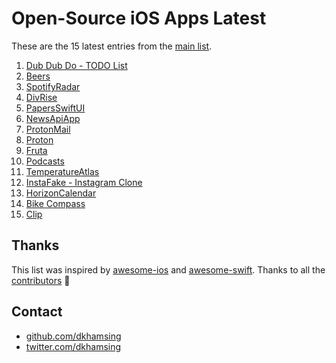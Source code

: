 # Open-Source iOS Apps Latest

These are the 15 latest entries from the [main list](https://github.com/dkhamsing/open-source-ios-apps).


1. [Dub Dub Do - TODO List](https://github.com/StephenMcMillan/Dub-Dub-Do)
2. [Beers](https://github.com/crelies/Beers)
3. [SpotifyRadar](https://github.com/ThasianX/SpotifyRadar)
4. [DivRise](https://github.com/ThasianX/DivRise)
5. [PapersSwiftUI](https://github.com/donbytyqi/PapersSwiftUI)
6. [NewsApiApp](https://github.com/SchwiftyUI/NewsApiApp)
7. [ProtonMail](https://github.com/ProtonMail/ios-mail)
8. [Proton](https://github.com/rajdeep/proton)
9. [Fruta](https://developer.apple.com/documentation/swiftui/fruta_building_a_feature-rich_app_with_swiftui)
10. [Podcasts](https://github.com/albertopeam/Podcasts)
11. [TemperatureAtlas](https://github.com/jhatin94/tempatlas-swiftui)
12. [InstaFake - Instagram Clone](https://github.com/leavenstee/InstaFake-Swift-UI)
13. [HorizonCalendar](https://github.com/airbnb/HorizonCalendar)
14. [Bike Compass](https://github.com/raulriera/Bike-Compass)
15. [Clip](https://github.com/rileytestut/Clip)

## Thanks

This list was inspired by [awesome-ios](https://github.com/vsouza/awesome-ios) and [awesome-swift](https://github.com/matteocrippa/awesome-swift). Thanks to all the [contributors](https://github.com/dkhamsing/open-source-ios-apps/graphs/contributors) 🎉 

## Contact

- [github.com/dkhamsing](https://github.com/dkhamsing)
- [twitter.com/dkhamsing](https://twitter.com/dkhamsing)
